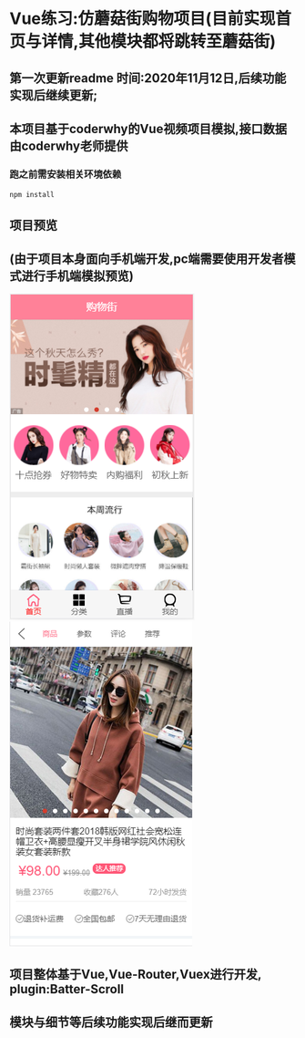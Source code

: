 # Vue练习:仿蘑菇街购物项目(目前实现首页与详情,其他模块都将跳转至蘑菇街)
## 第一次更新readme 时间:2020年11月12日,后续功能实现后继续更新;
## 本项目基于coderwhy的Vue视频项目模拟,接口数据由coderwhy老师提供
### 跑之前需安装相关环境依赖
```
npm install
```
## 项目预览
## (由于项目本身面向手机端开发,pc端需要使用开发者模式进行手机端模拟预览)

![Image text](https://raw.githubusercontent.com/My-Emperor/mall/main/src/assets/img/readme/home.jpg)
![Image text](https://raw.githubusercontent.com/My-Emperor/mall/main/src/assets/img/readme/detail.jpg)

## 项目整体基于Vue,Vue-Router,Vuex进行开发, plugin:Batter-Scroll

## 模块与细节等后续功能实现后继而更新
